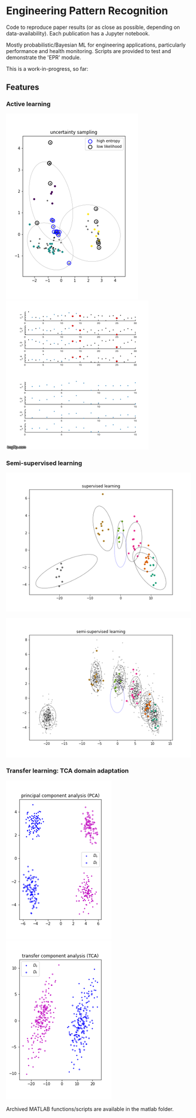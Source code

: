 # Engineering Pattern Recognition

Code to reproduce paper results (or as close as possible, depending on data-availability). Each publication has a Jupyter notebook.

Mostly probabilistic/Bayesian ML for engineering applications, particularly performance and health monitoring. Scripts are provided to test and demonstrate the 'EPR' module.

This is a work-in-progress, so far:

## Features

### Active learning

![](figures/uncertainty_sampling.png)
![](matlab/active_learning_GMM/images/38iisl.gif)

### Semi-supervised learning

![](figures/supervised_learning.png)

![](figures/semi-supervised_learning.png)

### Transfer learning: TCA domain adaptation

![](figures/TCAdemo_pca.png) ![](figures/TCAdemo_tca.png)

Archived MATLAB functions/scripts are available in the matlab folder.